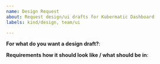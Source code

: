 ```yaml
---
name: Design Request
about: Request design/ui drafts for Kubermatic Dashboard
labels: kind/design, team/ui

---
```


**For what do you want a design draft?**:

**Requirements how it should look like / what should be in**:
